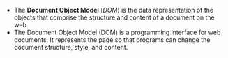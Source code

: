 - The **Document Object Model** (_DOM_) is the data representation of the objects that comprise the structure and content of a document on the web.
-  The Document Object Model (DOM) is a programming interface for web documents. It represents the page so that programs can change the document structure, style, and content.
